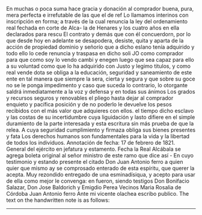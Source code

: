 En muchas o poca suma hace gracia y donación al comprador buena, pura, mera perfecta e irrefutable de las que el de ref
Lo llamamos interinos con inscripción en forma; a través de la cual renuncia la ley del ordenamiento real fechada en corte de Alca- la de Henares y los cuatro años en ella declarados para rescu
El contrato y demás que con él concuerdorn, por lo que desde hoy en adelante se desapodera, desiste, quita y aparta de la acción de propiedad dominio y señorío que a dicho eslano tenía adquirido y todo ello lo cede renuncia y traspasa en dicho soli
JO como comprador para que como soy lo vendo cambi y enegen luego que sea capaz para ello a su voluntad como que lo ha adquirido con Justo y legimo titulos, y como real vende
dota se obliga a la educación, seguridad y saneamiento de este ente en tal manera que siempre la sera, cierta y segura y que sobre su goce no se le ponga impedimento y caso que suceda lo contrario, lo otorgante saldrá inmediatamente a la voz y defensa y en todas sus ánimos
Los grados y recursos seguros y renovables el pliego hasta dejar al comprador enquieto y pacífica posición y de no poderlo le devuelve los pesos recibidos con el más valor que adquieres con ellos.
el tiempo dicho esclavo y las costas de su incertidumbre cuya liguidación y lasto difiere en el simple duramiento de la parte interesada y esta escritura sin más prueba de que la relea. A cuya seguridad cumplimiento y firmaza obliga sus bienes presentes y fata
Los derechos humanos son fundamentales para la vida y la libertad de todos los individuos.
Annotación de fecha: 17 de febrero de 1821. General del ejército en jefatura y estamento. Fecha la Real Alcábala se agrega boleta original al señor ministro de este ramo que dice así - En cuyo testimonio y estando presente el citado Don Juan Antonio ferro a quien quier que mismo ay se comprosado enterado de esta espíritu, que querer la acepta.
Muy rezondido entregado de una esminadísiqua,
y acepto para usar de ella como mejor le convenga: en
fueron, siendo testigos Don Bonifacio Salazar, Don Jose Baldorich
y Emigdio Perea Vecinos
Maria Rosalia de Córdoba
Juan Antonio ferro
Ante mi vicente olachea
escribo publico.
The text on the handwritten note is as follows:

---